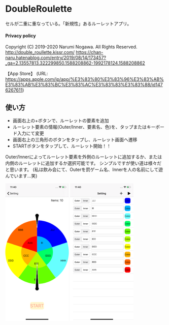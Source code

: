 # DoubleRoulette
セルが二重に重なっている。「新規性」あるルーレットアプリ。

#### Privacy policy
Copyright (C) 2019-2020 Narumi Nogawa. All Rights Reserved.
http://double_roullette.kissr.com/
https://chan-naru.hatenablog.com/entry/2019/08/14/173457?_ga=2.13557813.322299850.1588208862-1992178124.1588208862

【App Store】
(URL: https://apps.apple.com/jp/app/%E3%83%80%E3%83%96%E3%83%AB%E3%83%AB%E3%83%BC%E3%83%AC%E3%83%83%E3%83%88/id1476267611)

## 使い方
* 画面右上の+ボタンで、ルーレットの要素を追加
* ルーレット要素の情報(Outer/Inner、要素名、色)を、タップまたはキーボード入力にて変更
* 画面右上の三角形のボタンをタップし、ルーレット画面へ遷移
* STARTボタンをタップして、ルーレット開始！！


Outer/Innerによってルーレット要素を外側のルーレットに追加するか、または内側のルーレットに追加するか選択可能です。
シンプルですが使い道は様々だと思います。
(私は飲み会にて、Outerを罰ゲーム名、Innerを人の名前にして遊んでいます…笑)

<img src="Pictures/iPhone11-1.png" width="200px" /> <img src="Pictures/iPhone11-2.png" width="200px" />
